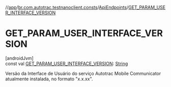 //[app](../../../index.md)/[br.com.autotrac.testnanoclient.consts](../index.md)/[ApiEndpoints](index.md)/[GET_PARAM_USER_INTERFACE_VERSION](-g-e-t_-p-a-r-a-m_-u-s-e-r_-i-n-t-e-r-f-a-c-e_-v-e-r-s-i-o-n.md)

# GET_PARAM_USER_INTERFACE_VERSION

[androidJvm]\
const val [GET_PARAM_USER_INTERFACE_VERSION](-g-e-t_-p-a-r-a-m_-u-s-e-r_-i-n-t-e-r-f-a-c-e_-v-e-r-s-i-o-n.md): [String](https://kotlinlang.org/api/latest/jvm/stdlib/kotlin/-string/index.html)

Versão da Interface de Usuário do serviço Autotrac Mobile Communicator atualmente instalada, no formato &quot;x.x.xx&quot;.

